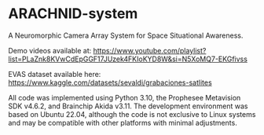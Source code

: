 # ARACHNID-system
A Neuromorphic Camera Array System for Space Situational Awareness. 

Demo videos available at:
https://www.youtube.com/playlist?list=PLaZnk8KVwCdEpGGF17JUzek4FKIoKYD8W&si=N5XoMQ7-EKGfivss

EVAS dataset available here:
https://www.kaggle.com/datasets/sevaldi/grabaciones-satlites

All code was implemented using Python 3.10, the Prophesee Metavision SDK v4.6.2, and Brainchip Akida v3.11.
The development environment was based on Ubuntu 22.04, although the code is not exclusive to Linux systems and may be compatible with other platforms with minimal adjustments.
